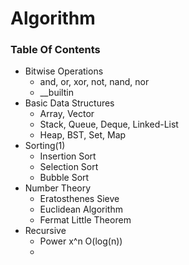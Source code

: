 # Algorithm
### Table Of Contents
- Bitwise Operations
  - and, or, xor, not, nand, nor
  - __builtin
- Basic Data Structures
  - Array, Vector
  - Stack, Queue, Deque, Linked-List
  - Heap, BST, Set, Map
- Sorting(1)
  - Insertion Sort
  - Selection Sort
  - Bubble Sort
- Number Theory
  - Eratosthenes Sieve
  - Euclidean Algorithm
  - Fermat Little Theorem
- Recursive
  - Power x^n O(log(n))
  - 
